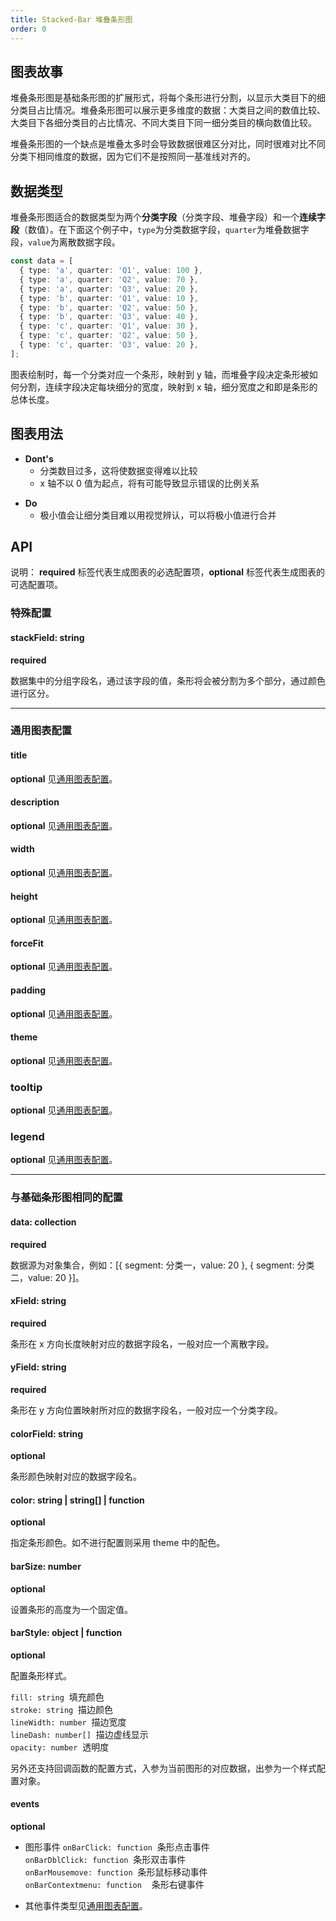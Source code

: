 ```yaml
---
title: Stacked-Bar 堆叠条形图
order: 0
---
```


## 图表故事

堆叠条形图是基础条形图的扩展形式，将每个条形进行分割，以显示大类目下的细分类目占比情况。堆叠条形图可以展示更多维度的数据：大类目之间的数值比较、大类目下各细分类目的占比情况、不同大类目下同一细分类目的横向数值比较。

堆叠条形图的一个缺点是堆叠太多时会导致数据很难区分对比，同时很难对比不同分类下相同维度的数据，因为它们不是按照同一基准线对齐的。

## 数据类型

堆叠条形图适合的数据类型为两个**分类字段**（分类字段、堆叠字段）和一个**连续字段**（数值）。在下面这个例子中，`type`为分类数据字段，`quarter`为堆叠数据字段，`value`为离散数据字段。

```typescript
const data = [
  { type: 'a', quarter: 'Q1', value: 100 },
  { type: 'a', quarter: 'Q2', value: 70 },
  { type: 'a', quarter: 'Q3', value: 20 },
  { type: 'b', quarter: 'Q1', value: 10 },
  { type: 'b', quarter: 'Q2', value: 50 },
  { type: 'b', quarter: 'Q3', value: 40 },
  { type: 'c', quarter: 'Q1', value: 30 },
  { type: 'c', quarter: 'Q2', value: 50 },
  { type: 'c', quarter: 'Q3', value: 20 },
];
```

图表绘制时，每一个分类对应一个条形，映射到 y 轴，而堆叠字段决定条形被如何分割，连续字段决定每块细分的宽度，映射到 x 轴，细分宽度之和即是条形的总体长度。

## 图表用法

- **Dont's**
  - 分类数目过多，这将使数据变得难以比较
  - x 轴不以 0 值为起点，将有可能导致显示错误的比例关系

* **Do**
  - 极小值会让细分类目难以用视觉辨认，可以将极小值进行合并

## API

说明： **required** 标签代表生成图表的必选配置项，**optional** 标签代表生成图表的可选配置项。

### 特殊配置

#### stackField: string

**required**

数据集中的分组字段名，通过该字段的值，条形将会被分割为多个部分，通过颜色进行区分。

---

### 通用图表配置

#### title

**optional** 见[通用图表配置](../general-config.zh.md)。

#### description

**optional** 见[通用图表配置](../general-config.zh.md)。

#### width

**optional** 见[通用图表配置](../general-config.zh.md)。

#### height

**optional** 见[通用图表配置](../general-config.zh.md)。

#### forceFit

**optional** 见[通用图表配置](../general-config.zh.md)。

#### padding

**optional** 见[通用图表配置](../general-config.zh.md)。

#### theme

**optional** 见[通用图表配置](../general-config.zh.md)。

### tooltip

**optional** 见[通用图表配置](../general-config.zh.md)。

### legend

**optional** 见[通用图表配置](../general-config.zh.md)。

---

### 与基础条形图相同的配置

#### data: collection

**required**

数据源为对象集合，例如：[{ segment: 分类一，value: 20 }, { segment: 分类二，value: 20 }]。

#### xField: string

**required**

条形在 x 方向长度映射对应的数据字段名，一般对应一个离散字段。

#### yField: string

**required**

条形在 y 方向位置映射所对应的数据字段名，一般对应一个分类字段。

#### colorField: string

**optional**

条形颜色映射对应的数据字段名。

#### color: string | string[] | function

**optional**

指定条形颜色。如不进行配置则采用 theme 中的配色。

#### barSize: number

**optional**

设置条形的高度为一个固定值。

#### barStyle: object | function

**optional**

配置条形样式。

`fill: string`  填充颜色<br />
`stroke: string`  描边颜色<br />
`lineWidth: number`  描边宽度<br />
`lineDash: number[]`  描边虚线显示<br />
`opacity: number`  透明度<br />

另外还支持回调函数的配置方式，入参为当前图形的对应数据，出参为一个样式配置对象。

#### events

**optional**

- 图形事件
  `onBarClick: function`  条形点击事件<br />
  `onBarDblClick: function`  条形双击事件<br />
  `onBarMousemove: function`  条形鼠标移动事件<br />
  `onBarContextmenu: function`    条形右键事件

- 其他事件类型见[通用图表配置](../general-config.zh.md)。
